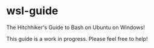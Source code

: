 # wsl-guide
The Hitchhiker's Guide to Bash on Ubuntu on Windows!

This guide is a work in progress. Please feel free to help!
